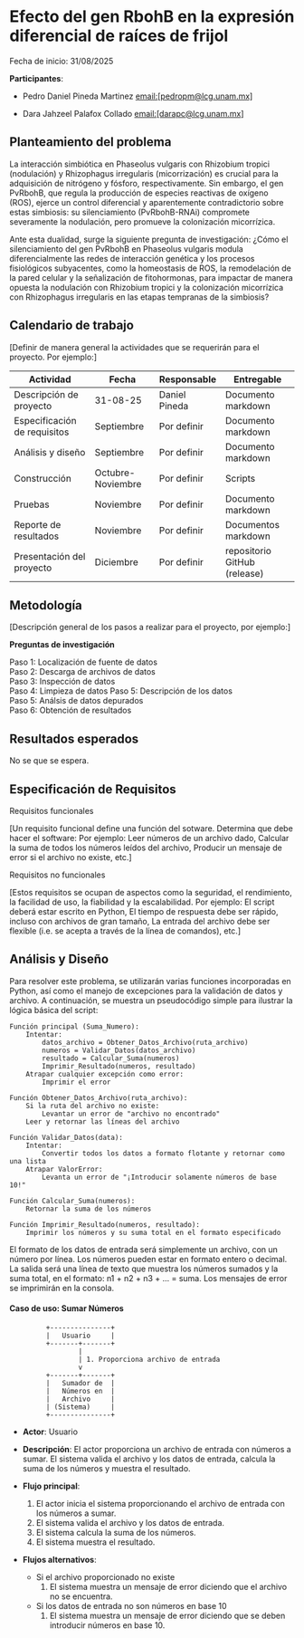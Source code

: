 # Efecto del gen RbohB en la expresión diferencial de raíces de frijol

Fecha de inicio: 31/08/2025

**Participantes**:

- Pedro Daniel Pineda Martinez
  <email:[pedropm@lcg.unam.mx]>
  
- Dara Jahzeel Palafox Collado
  <email:[darapc@lcg.unam.mx]>

## Planteamiento del problema

La interacción simbiótica en Phaseolus vulgaris con Rhizobium tropici (nodulación) y Rhizophagus irregularis (micorrización) es crucial para la adquisición de nitrógeno y fósforo, respectivamente. Sin embargo, el gen PvRbohB, que regula la producción de especies reactivas de oxígeno (ROS), ejerce un control diferencial y aparentemente contradictorio sobre estas simbiosis: su silenciamiento (PvRbohB-RNAi) compromete severamente la nodulación, pero promueve la colonización micorrízica.

Ante esta dualidad, surge la siguiente pregunta de investigación: ¿Cómo el silenciamiento del gen PvRbohB en Phaseolus vulgaris modula diferencialmente las redes de interacción genética y los procesos fisiológicos subyacentes, como la homeostasis de ROS, la remodelación de la pared celular y la señalización de fitohormonas, para impactar de manera opuesta la nodulación con Rhizobium tropici y la colonización micorrízica con Rhizophagus irregularis en las etapas tempranas de la simbiosis?

## Calendario de trabajo

[Definir de manera general la actividades que se requerirán para el proyecto. Por ejemplo:]

| Actividad | Fecha   | Responsable  | Entregable |
|----------|----------|----------|----------|
| Descripción de proyecto    | 31-08-25  | Daniel Pineda  | Documento markdown |
| Especificación de requisitos    | Septiembre   | Por definir  | Documento markdown   |
| Análisis y diseño   | Septiembre  | Por definir  | Documento markdown |
| Construcción   | Octubre-Noviembre |  Por definir   | Scripts |
| Pruebas   | Noviembre  | Por definir    | Documento markdown |
| Reporte de resultados  | Noviembre  |  Por definir   | Documentos markdown |
| Presentación del proyecto   | Diciembre  |  Por definir  | repositorio GitHub (release)|



## Metodología
[Descripción general de los pasos a realizar para el proyecto, por ejemplo:]

**Preguntas de investigación**



Paso 1: Localización de fuente de datos  
Paso 2: Descarga de archivos de datos  
Paso 3: Inspección de datos  
Paso 4: Limpieza de datos
Paso 5: Descripción de los datos  
Paso 5: Análsis de datos depurados  
Paso 6: Obtención de resultados  



## Resultados esperados

No se que se espera.







## Especificación de Requisitos

Requisitos funcionales

[Un requisito funcional define una función del sotware. Determina que debe hacer el software: Por ejemplo: Leer números de un archivo dado, Calcular la suma de todos los números leídos del archivo, Producir un mensaje de error si el archivo no existe, etc.]


Requisitos no funcionales

[Estos requisitos se ocupan de aspectos como la seguridad, el rendimiento, la facilidad de uso, la fiabilidad y la escalabilidad. Por ejemplo: El script deberá estar escrito en Python, El tiempo de respuesta debe ser rápido, incluso con archivos de gran tamaño, La entrada del archivo debe ser flexible (i.e. se acepta a través de la línea de comandos), etc.]




## Análisis y Diseño



Para resolver este problema, se utilizarán varias funciones incorporadas en Python, así como el manejo de excepciones para la validación de datos y archivo. A continuación, se muestra un pseudocódigo simple para ilustrar la lógica básica del script:

```
Función principal (Suma_Numero):
    Intentar:
        datos_archivo = Obtener_Datos_Archivo(ruta_archivo)
        numeros = Validar_Datos(datos_archivo)
        resultado = Calcular_Suma(numeros)
        Imprimir_Resultado(numeros, resultado)
    Atrapar cualquier excepción como error:
        Imprimir el error

Función Obtener_Datos_Archivo(ruta_archivo):
    Si la ruta del archivo no existe:
        Levantar un error de "archivo no encontrado"
    Leer y retornar las líneas del archivo

Función Validar_Datos(data):
    Intentar:
        Convertir todos los datos a formato flotante y retornar como una lista
    Atrapar ValorError:
        Levanta un error de "¡Introducir solamente números de base 10!"

Función Calcular_Suma(numeros):
    Retornar la suma de los números

Función Imprimir_Resultado(numeros, resultado):
    Imprimir los números y su suma total en el formato especificado
```

El formato de los datos de entrada será simplemente un archivo, con un número por línea. Los números pueden estar en formato entero o decimal. La salida será una línea de texto que muestra los números sumados y la suma total, en el formato: n1 + n2 + n3 + ... = suma. Los mensajes de error se imprimirán en la consola.


#### Caso de uso: Sumar Números

```
         +---------------+
         |   Usuario     |
         +-------+-------+
                 |
                 | 1. Proporciona archivo de entrada
                 v
         +-------+-------+
         |   Sumador de  |
         |   Números en  |
         |   Archivo     |
         | (Sistema)     |
         +---------------+
```

- **Actor**: Usuario
- **Descripción**: El actor proporciona un archivo de entrada con números a sumar. El sistema valida el archivo y los datos de entrada, calcula la suma de los números y muestra el resultado.
- **Flujo principal**:

	1. El actor inicia el sistema proporcionando el archivo de entrada con los números a sumar.
	2. El sistema valida el archivo y los datos de entrada.
	3. El sistema calcula la suma de los números.
	4. El sistema muestra el resultado.
	
- **Flujos alternativos**:
	- Si el archivo proporcionado no existe
		1. El sistema muestra un mensaje de error diciendo que el archivo no se encuentra.
	- Si los datos de entrada no son números en base 10
		1. El sistema muestra un mensaje de error diciendo que se deben introducir números en base 10.
                
